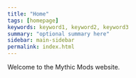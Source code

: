 ```yaml
---
title: "Home"
tags: [homepage]
keywords: keyword1, keyword2, keyword3
summary: "optional summary here"
sidebar: main-sidebar
permalink: index.html
---
```


Welcome to the Mythic Mods website.

